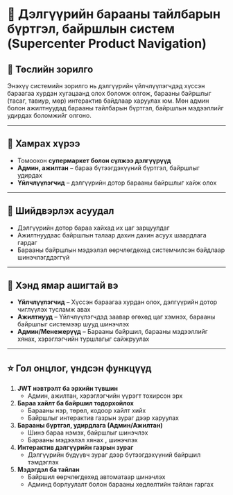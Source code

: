 # 🛒 Дэлгүүрийн барааны тайлбарын бүртгэл, байршлын систем (Supercenter Product Navigation)

## 📌 Төслийн зорилго
Энэхүү системийн зорилго нь дэлгүүрийн үйлчлүүлэгчдэд хүссэн бараагаа хурдан хугацаанд олох боломж олгож, барааны байршлыг (тасаг, тавиур, мөр) интерактив байдлаар харуулах юм. Мөн админ болон ажилтнуудад барааны тайлбарын бүртгэл, байршлын мэдээллийг удирдах боломжийг олгоно.

---

## 📍 Хамрах хүрээ
- Томоохон **супермаркет болон сүлжээ дэлгүүрүүд**
- **Админ, ажилтан** – бараа бүтээгдэхүүний бүртгэл, байршлыг удирдах
- **Үйлчлүүлэгчид** – дэлгүүрийн дотор барааны байршлыг хайж олох

---

## 🚩 Шийдвэрлэх асуудал
- Дэлгүүрийн дотор бараа хайхад их цаг зарцуулдаг
- Ажилтнуудаас байршлын талаар дахин дахин асуух шаардлага гардаг
- Барааны байршлын мэдээлэл өөрчлөгдөхөд системчилсэн байдлаар шинэчлэгддэггүй

---

## 👥 Хэнд ямар ашигтай вэ
- **Үйлчлүүлэгчид** – Хүссэн бараагаа хурдан олох, дэлгүүрийн дотор чиглүүлэх тусламж авах  
- **Ажилтнууд** – Үйлчлүүлэгчдэд заавар өгөхөд цаг хэмнэх, барааны байршлыг системээр шууд шинэчлэх  
- **Админ/Менежерүүд** – Барааны байршил, барааны мэдээллийг хянах, хэрэглэгчийн туршлагыг сайжруулах  

---

## ⭐ Гол онцлог, үндсэн функцүүд
1. **JWT нэвтрэлт ба эрхийн түвшин**
   - Админ, ажилтан, хэрэглэгчийн үүрэгт тохирсон эрх
2. **Бараа хайлт ба байршил тодорхойлох**
   - Барааны нэр, төрөл, кодоор хайлт хийх
   - Байршлыг интерактив газрын зураг дээр харуулах
3. **Барааны бүртгэл, удирдлага (Админ/Ажилтан)**
   - Шинэ бараа нэмэх, байршлыг шинэчлэх
   - Барааны мэдээлэл хянах , шинэчлэх
4. **Интерактив дэлгүүрийн газрын зураг**
   - Дэлгүүрийн бүдүүвч зураг дээр бүтээгдэхүүний байршил тэмдэглэх
5. **Мэдэгдэл ба тайлан**
   - Байршил өөрчлөгдөхөд автоматаар шинэчлэх
   - Админд борлуулалт болон барааны хөдлөлтийн тайлан гаргах
